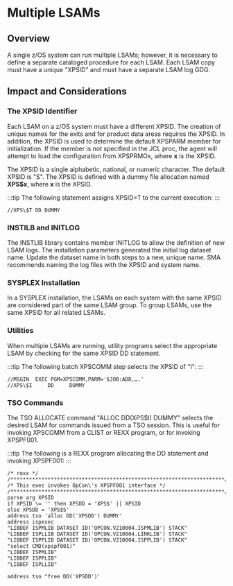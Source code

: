 # Multiple LSAMs

## Overview

A single z/OS system can run multiple LSAMs; however, it is necessary to define a separate cataloged procedure for each LSAM. Each LSAM copy must have a unique "XPSID" and must have a separate LSAM log GDG.

## Impact and Considerations

### The XPSID Identifier

Each LSAM on a z/OS system must have a different XPSID. The creation of unique names for the exits and for product data areas requires the XPSID. In addition, the XPSID is used to determine the default XPSPARM member for initialization. If the member is not specified in the JCL proc, the agent will attempt to load the configuration from XPSPRMOx, where **x** is the XPSID.

The XPSID is a single alphabetic, national, or numeric character. The default XPSID is "S". The XPSID is defined with a dummy file allocation named **XPS$x**, where **x** is the XPSID.

:::tip
The following statement assigns XPSID=T to the current execution:
:::

```shell
//XPS\$T DD DUMMY
```

### INSTILB and INITLOG

The INSTLIB library contains member INITLOG to allow the definition of new LSAM logs. The installation parameters generated the initial log dataset name. Update the dataset name in both steps to a new, unique name. SMA recommends naming the log files with the XPSID and system name.

### SYSPLEX Installation

In a SYSPLEX installation, the LSAMs on each system with the same XPSID are considered part of the same LSAM group. To group LSAMs, use the same XPSID for all related LSAMs.

### Utilities

When multiple LSAMs are running, utility programs select the appropriate LSAM by checking for the same XPSID DD statement.

:::tip
The following batch XPSCOMM step selects the XPSID of "I":
:::

```shell
//MSGIN  EXEC PGM=XPSCOMM,PARM='$JOB:ADD,….'
//XPS\$I     DD     DUMMY
```

### TSO Commands

The TSO ALLOCATE command "ALLOC DD(XPS$I) DUMMY" selects the desired LSAM for commands issued from a TSO session. This is useful for invoking XPSCOMM from a CLIST or REXX program, or for invoking XPSPF001.

:::tip
The following is a REXX program allocating the DD statement and invoking XPSPF001:
:::

```shell
/* rexx */
/*********************************************************************/
/* This exec invokes OpCon\'s XPSPF001 interface */
/*********************************************************************/
parse arg XPSID
if XPSID \= '' then XPSDD = 'XPS$' || XPSID
else XPSDD = 'XPS$S'
address tso 'alloc DD('XPSDD') DUMMY'
address ispexec
"LIBDEF ISPMLIB DATASET ID('OPCON.V210004.ISPMLIB') STACK"
"LIBDEF ISPLLIB DATASET ID('OPCON.V210004.LINKLIB') STACK"
"LIBDEF ISPPLIB DATASET ID('OPCON.V210004.ISPPLIB') STACK"
"select CMD(xpspf001)"
"LIBDEF ISPMLIB"
"LIBDEF ISPPLIB"
"LIBDEF ISPLLIB"
 
address tso "free DD('XPSDD')'
```
